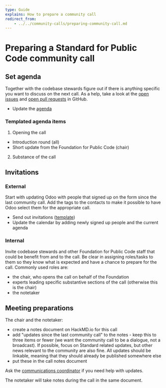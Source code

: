 ```yaml
---
type: Guide
explains: How to prepare a community call
redirect_from:
    - ../../community-calls/preparing-community-call.md
---
```


# Preparing a Standard for Public Code community call

## Set agenda

Together with the codebase stewards figure out if there is anything specific you want to discuss on the next call. As a help, take a look at the [open issues](https://github.com/publiccodenet/standard/issues) and [open pull requests](https://github.com/publiccodenet/standard/pulls) in GitHub.

* Update the [agenda](https://hackmd.io/-OegeqvoThCbAsw3c3gIjw?edit)

### Templated agenda items

1. Opening the call
  * Introduction round (all)
  * Short update from the Foundation for Public Code (chair)
2. Substance of the call

## Invitations

### External

Start with updating Odoo with people that signed up on the form since the last community call. Add the tags to the contacts to make it possible to have Odoo select them for the appropriate call.

* Send out invitations ([template](../../../communication/community-call-invite-template.md))
* Update the calendar by adding newly signed up people and the current agenda

### Internal

Invite codebase stewards and other Foundation for Public Code staff that could be benefit from and to the call. Be clear in assigning roles/tasks to them so they know what is expected and have a chance to prepare for the call. Commonly used roles are:

* the chair, who opens the call on behalf of the Foundation
* experts leading specific substantive sections of the call (otherwise this is the chair)
* the notetaker

## Meeting preparations

The chair and the notetaker:

* create a notes document on HackMD.io for this call
* add "updates since the last community call" to the notes - keep this to three items or fewer (we want the community call to be a dialogue, not a broadcast). If possible, focus on Standard related updates, but other news relevant to the community are also fine. All updates should be linkable, meaning that they should already be published somewhere else
* put these in the call notes document

Ask the [communications coordinator](../../../../organization/staff.md#communications) if you need help with updates.

The notetaker will take notes during the call in the same document.

